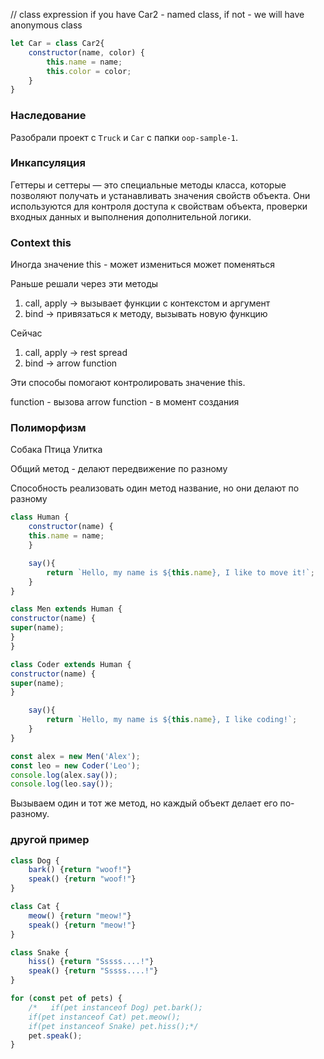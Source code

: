 // class expression if you have Car2 - named class, if not - we will have anonymous class
```js
let Car = class Car2{
    constructor(name, color) {
        this.name = name;
        this.color = color;
    }
}
```

### Наследование 
Разобрали проект с `Truck` и `Car` с папки `oop-sample-1`.

### Инкапсуляция
Геттеры и сеттеры — это специальные методы класса, которые позволяют получать и устанавливать значения свойств объекта. Они используются для контроля доступа к свойствам объекта, проверки входных данных и выполнения дополнительной логики.


### Context this

Иногда значение this - может измениться может поменяться

Раньше решали через эти методы
1. call, apply -> вызывает функции с контекстом и аргумент
2. bind -> привязаться к методу, вызывать новую функцию

Сейчас
1. call, apply -> rest spread
2. bind -> arrow function

Эти способы помогают контролировать значение this.

function - вызова
arrow function - в момент создания 

### Полиморфизм

Собака
Птица
Улитка

Общий метод - делают передвижение по разному

Способность реализовать один метод название, но они делают по разному

```js
class Human {
    constructor(name) {
    this.name = name;
    }

    say(){
        return `Hello, my name is ${this.name}, I like to move it!`;
    }
}

class Men extends Human {
constructor(name) {
super(name);
}
}

class Coder extends Human {
constructor(name) {
super(name);
}

    say(){
        return `Hello, my name is ${this.name}, I like coding!`;
    }
}

const alex = new Men('Alex');
const leo = new Coder('Leo');
console.log(alex.say());
console.log(leo.say());
```

Вызываем один и тот же метод, но каждый объект делает его по-разному.

### другой пример

```js
class Dog {
    bark() {return "woof!"}
    speak() {return "woof!"}
}

class Cat {
    meow() {return "meow!"}
    speak() {return "meow!"}
}

class Snake {
    hiss() {return "Sssss....!"}
    speak() {return "Sssss....!"}
}

for (const pet of pets) {
    /*   if(pet instanceof Dog) pet.bark();
    if(pet instanceof Cat) pet.meow();
    if(pet instanceof Snake) pet.hiss();*/
    pet.speak();
}
```

